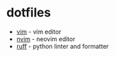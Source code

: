 # dotfiles

- [vim](./vim) - vim editor
- [nvim](./nvim) - neovim editor
- [ruff](./ruff) - python linter and formatter
